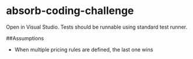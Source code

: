 # absorb-coding-challenge

Open in Visual Studio.
Tests should be runnable using standard test runner.

##Assumptions
- When multiple pricing rules are defined, the last one wins